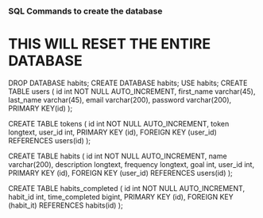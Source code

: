 ### SQL Commands to create the database

# THIS WILL RESET THE ENTIRE DATABASE
DROP DATABASE habits;
CREATE DATABASE habits;
USE habits;
CREATE TABLE users (
    id int NOT NULL AUTO_INCREMENT,
	first_name varchar(45),
    last_name varchar(45),
    email varchar(200),
    password varchar(200),
    PRIMARY KEY(id)
);

CREATE TABLE tokens (
    id int NOT NULL AUTO_INCREMENT,
    token longtext,
    user_id int,
    PRIMARY KEY (id),
    FOREIGN KEY (user_id) REFERENCES users(id)
);

CREATE TABLE habits (
    id int NOT NULL AUTO_INCREMENT,
    name varchar(200),
    description longtext,
    frequency longtext,
    goal int,
    user_id int,
    PRIMARY KEY (id),
    FOREIGN KEY (user_id) REFERENCES users(id)
);

CREATE TABLE habits_completed (
    id int NOT NULL AUTO_INCREMENT,
    habit_id int,
    time_completed bigint,
    PRIMARY KEY (id),
    FOREIGN KEY (habit_it) REFERENCES habits(id)
);


